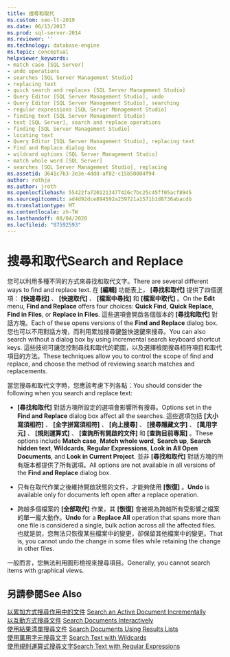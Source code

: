 ```yaml
---
title: 搜尋和取代
ms.custom: seo-lt-2019
ms.date: 06/13/2017
ms.prod: sql-server-2014
ms.reviewer: ''
ms.technology: database-engine
ms.topic: conceptual
helpviewer_keywords:
- match case [SQL Server]
- undo operations
- searches [SQL Server Management Studio]
- replacing text
- quick search and replaces [SQL Server Management Studio]
- Query Editor [SQL Server Management Studio], undo
- Query Editor [SQL Server Management Studio], searching
- regular expressions [SQL Server Management Studio]
- finding text [SQL Server Management Studio]
- text [SQL Server], search and replace operations
- finding [SQL Server Management Studio]
- locating text
- Query Editor [SQL Server Management Studio], replacing text
- Find and Replace dialog box
- wildcard options [SQL Server Management Studio]
- match whole word [SQL Server]
- searches [SQL Server Management Studio], replacing
ms.assetid: 3641c7b3-3e3e-4ddd-af82-c15b50004f94
author: rothja
ms.author: jroth
ms.openlocfilehash: 55422fa7201213477426c7bc25c45ff05acf8945
ms.sourcegitcommit: ad4d92dce894592a259721a1571b1d8736abacdb
ms.translationtype: MT
ms.contentlocale: zh-TW
ms.lasthandoff: 08/04/2020
ms.locfileid: "87592593"
---
```

# <a name="search-and-replace"></a><span data-ttu-id="9bf7a-102">搜尋和取代</span><span class="sxs-lookup"><span data-stu-id="9bf7a-102">Search and Replace</span></span>
  <span data-ttu-id="9bf7a-103">您可以利用多種不同的方式來尋找和取代文字。</span><span class="sxs-lookup"><span data-stu-id="9bf7a-103">There are several different ways to find and replace text.</span></span> <span data-ttu-id="9bf7a-104">在 **[編輯]** 功能表上， **[尋找和取代]** 提供了四個選項： **[快速尋找]** 、 **[快速取代]** 、 **[檔案中尋找]** 和 **[檔案中取代]** 。</span><span class="sxs-lookup"><span data-stu-id="9bf7a-104">On the **Edit** menu, **Find and Replace** offers four choices: **Quick Find**, **Quick Replace**, **Find in Files**, or **Replace in Files**.</span></span> <span data-ttu-id="9bf7a-105">這些選項會開啟各個版本的 **[尋找和取代]** 對話方塊。</span><span class="sxs-lookup"><span data-stu-id="9bf7a-105">Each of these opens versions of the **Find and Replace** dialog box.</span></span> <span data-ttu-id="9bf7a-106">您也可以不用對話方塊，而利用累加搜尋鍵盤快速鍵來搜尋。</span><span class="sxs-lookup"><span data-stu-id="9bf7a-106">You can also search without a dialog box by using incremental search keyboard shortcut keys.</span></span> <span data-ttu-id="9bf7a-107">這些技術可讓您控制尋找和取代的範圍，以及選擇檢閱搜尋相符項目和取代項目的方法。</span><span class="sxs-lookup"><span data-stu-id="9bf7a-107">These techniques allow you to control the scope of find and replace, and choose the method of reviewing search matches and replacements.</span></span>  
  
 <span data-ttu-id="9bf7a-108">當您搜尋和取代文字時，您應該考慮下列各點：</span><span class="sxs-lookup"><span data-stu-id="9bf7a-108">You should consider the following when you search and replace text:</span></span>  
  
-   <span data-ttu-id="9bf7a-109">**[尋找和取代]** 對話方塊所設定的選項會影響所有搜尋。</span><span class="sxs-lookup"><span data-stu-id="9bf7a-109">Options set in the **Find and Replace** dialog box affect all the searches.</span></span> <span data-ttu-id="9bf7a-110">這些選項包括 **[大小寫須相符]** 、 **[全字拼寫須相符]** 、 **[向上搜尋]** 、 **[搜尋隱藏文字]** 、 **[萬用字元]** 、 **[規則運算式]** 、 **[查詢所有開啟的文件]** 和 **[查詢目前專案]** 。</span><span class="sxs-lookup"><span data-stu-id="9bf7a-110">These options include **Match case**, **Match whole word**, **Search up**, **Search hidden text**, **Wildcards**, **Regular Expressions**, **Look in All Open Documents**, and **Look in Current Project**.</span></span> <span data-ttu-id="9bf7a-111">並非 **[尋找和取代]** 對話方塊的所有版本都提供了所有選項。</span><span class="sxs-lookup"><span data-stu-id="9bf7a-111">All options are not available in all versions of the **Find and Replace** dialog box.</span></span>  
  
-   <span data-ttu-id="9bf7a-112">只有在取代作業之後維持開啟狀態的文件，才能夠使用 **[恢復]** 。</span><span class="sxs-lookup"><span data-stu-id="9bf7a-112">**Undo** is available only for documents left open after a replace operation.</span></span>  
  
-   <span data-ttu-id="9bf7a-113">跨越多個檔案的 **[全部取代]** 作業，其 **[恢復]** 會被視為跨越所有受影響之檔案的單一龐大動作。</span><span class="sxs-lookup"><span data-stu-id="9bf7a-113">**Undo** for a **Replace All** operation that spans more than one file is considered a single, bulk action across all the affected files.</span></span> <span data-ttu-id="9bf7a-114">也就是說，您無法只恢復某些檔案中的變更，卻保留其他檔案中的變更。</span><span class="sxs-lookup"><span data-stu-id="9bf7a-114">That is, you cannot undo the change in some files while retaining the change in other files.</span></span>  
  
 <span data-ttu-id="9bf7a-115">一般而言，您無法利用圖形檢視來搜尋項目。</span><span class="sxs-lookup"><span data-stu-id="9bf7a-115">Generally, you cannot search items with graphical views.</span></span>  
  
## <a name="see-also"></a><span data-ttu-id="9bf7a-116">另請參閱</span><span class="sxs-lookup"><span data-stu-id="9bf7a-116">See Also</span></span>  
 <span data-ttu-id="9bf7a-117">[以累加方式搜尋作用中的文件](search-an-active-document-incrementally.md) </span><span class="sxs-lookup"><span data-stu-id="9bf7a-117">[Search an Active Document Incrementally](search-an-active-document-incrementally.md) </span></span>  
 <span data-ttu-id="9bf7a-118">[以互動方式搜尋文件](search-documents-interactively.md) </span><span class="sxs-lookup"><span data-stu-id="9bf7a-118">[Search Documents Interactively](search-documents-interactively.md) </span></span>  
 <span data-ttu-id="9bf7a-119">[使用結果清單搜尋文件](search-documents-using-results-lists.md) </span><span class="sxs-lookup"><span data-stu-id="9bf7a-119">[Search Documents Using Results Lists](search-documents-using-results-lists.md) </span></span>  
 <span data-ttu-id="9bf7a-120">[使用萬用字元搜尋文字](search-text-with-wildcards.md) </span><span class="sxs-lookup"><span data-stu-id="9bf7a-120">[Search Text with Wildcards](search-text-with-wildcards.md) </span></span>  
 [<span data-ttu-id="9bf7a-121">使用規則運算式搜尋文字</span><span class="sxs-lookup"><span data-stu-id="9bf7a-121">Search Text with Regular Expressions</span></span>](search-text-with-regular-expressions.md)  
  
  
